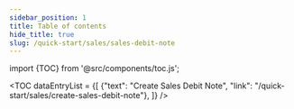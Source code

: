 ```yaml
---
sidebar_position: 1
title: Table of contents
hide_title: true 
slug: /quick-start/sales/sales-debit-note 
---
```


import {TOC} from '@src/components/toc.js';

<TOC
dataEntryList = {[
{"text": "Create Sales Debit Note", "link": "/quick-start/sales/create-sales-debit-note"},
]}
/>
